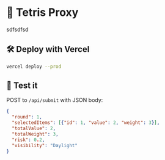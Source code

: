 # 🧩 Tetris Proxy

sdfsdfsd

## 🛠 Deploy with Vercel

```bash
vercel deploy --prod
```

## 🧪 Test it

POST to `/api/submit` with JSON body:

```json
{
  "round": 1,
  "selectedItems": [{"id": 1, "value": 2, "weight": 3}],
  "totalValue": 2,
  "totalWeight": 3,
  "risk": 0.2,
  "visibility": "Daylight"
}
```
